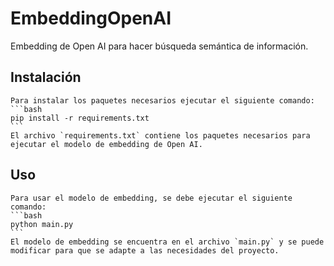 # EmbeddingOpenAI
 Embedding de Open AI para hacer búsqueda semántica de información.

## Instalación
    Para instalar los paquetes necesarios ejecutar el siguiente comando:
    ```bash
    pip install -r requirements.txt
    ```
    El archivo `requirements.txt` contiene los paquetes necesarios para ejecutar el modelo de embedding de Open AI.
## Uso
    Para usar el modelo de embedding, se debe ejecutar el siguiente comando:
    ```bash
    python main.py
    ```
    El modelo de embedding se encuentra en el archivo `main.py` y se puede modificar para que se adapte a las necesidades del proyecto.
